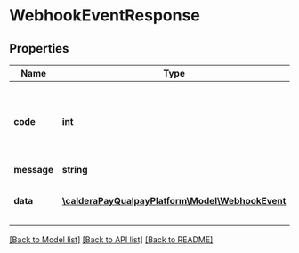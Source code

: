 # WebhookEventResponse

## Properties
Name | Type | Description | Notes
------------ | ------------- | ------------- | -------------
**code** | **int** | Response code from API. 0 indicates success. Refer to &lt;a href&#x3D;\&quot;/developer/api/reference#api-response-codes\&quot;target&#x3D;\&quot;_blank\&quot;&gt;Platform API Response Codes&lt;/a&gt; for entire list of return codes. | 
**message** | **string** | A short description of the API response code. | 
**data** | [**\calderaPayQualpayPlatform\Model\WebhookEvent**](WebhookEvent.md) | If request is successful, this field will contain the response resource. If there are input validation errors i.e, the  code is 2, this field may contain a list of fields that failed the validation. | 

[[Back to Model list]](../README.md#documentation-for-models) [[Back to API list]](../README.md#documentation-for-api-endpoints) [[Back to README]](../README.md)


